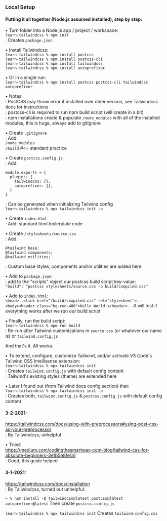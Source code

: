 ### Local Setup

#### Putting it all together (Node.js assumed installed), step by step:

• Turn folder into a Node.js app / project / workspace:</br>
`learn-tailwindcss % npm init`</br>
: Creates `package.json`

• Install Tailwindcss:</br>
`learn-tailwindcss % npm install postcss`</br>
`learn-tailwindcss % npm install postcss-cli`</br>
`learn-tailwindcss % npm install tailwindcss`</br>
`learn-tailwindcss % npm install autoprefixer`</br>

• Or in a single run:</br>
`learn-tailwindcss % npm install postcss postcss-cli tailwindcss autoprefixer`

• Notes:</br>
: PostCSS may throw error if installed over older version, see Tailwindcss docs for instructions</br>
: postcss-cli is required to run npm build script (will create in a bit)</br>
: npm installations create & populate `/node_modules` with all of the installed
  modules, this is huge, always add to gitignore

• Create `.gitignore`</br>
: Add:</br>
`/node_modules`</br>
`/build` #<= standard practice

• Create `postcss.config.js`</br>
: Add:
```
module.exports = {
  plugins: {
    tailwindcss: {},
    autoprefixer: {},
  }
}
```
: Can be generated when initializing Tailwind config</br>
`learn-tailwindcss % npx tailwindcss init -p`</br>

• Create `index.html`</br>
: Add: standard html boilerplate code

• Create `/stylesheets/source.css`</br>
: Add:
```
@tailwind base;
@tailwind components;
@tailwind utilities;
```
: Custom base styles, components and/or utilities are added here

• Add to `package.json`:</br>
: add to the "scripts" object our postcss build script key-value:</br>
`"build": "postcss stylesheets/source.css -o build/compiled.css"`

• Add to `index.html`:</br>
`<head>..<link href="/build/compiled.css" rel="stylesheet">..`</br>
`<body><header class="bg-red-400">Hello World!</header>..` # will
  test if everything works after we run our build script

• Finally, run the build script:</br>
`learn-tailwindcss % npm run build`</br>
: Re-run after Tailwind customizations in `source.css` (or whatever our name is) or `tailwind.config.js`

And that's it. All works.

• To extend, configure, customize Tailwind, and/or activate VS Code's Tailwind CSS Intellisense extension:</br>
`learn-tailwindcss % npx tailwindcss init`</br>
: Creates `tailwind.config.js` with default config content</br>
: Tailwind's existing styles (theme) are extended here

• Later I found out (from Tailwind docs config section) that:</br>
`learn-tailwindcss % npx tailwindcss init -p`</br>
: Creates both, `tailwind.config.js` & `postcss.config.js` with default config content

#### 3-2-2021:
https://tailwindcss.com/docs/using-with-preprocessors#using-post-css-as-your-preprocessor</br>
: By Tailwindcss, unhelpful

• Tried:</br>
https://medium.com/codingthesmartway-com-blog/tailwind-css-for-absolute-beginners-3e1b5e8fe1a1</br>
: Good, this guide helped

#### 3-1-2021:
https://tailwindcss.com/docs/installation</br>
: By Tailwindcss, turned out unhelpful:

`~ % npm install -D tailwindcss@latest postcss@latest autoprefixer@latest`
Then create `postcss.config.js`

`learn-tailwindcss % npx tailwindcss init`
Creates `tailwind.config.css`
